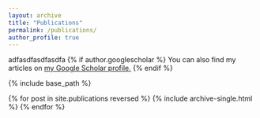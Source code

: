 ```yaml
---
layout: archive
title: "Publications"
permalink: /publications/
author_profile: true
---
```

adfasdfasdfasdfa
{% if author.googlescholar %}
  You can also find my articles on <u><a href="{{author.googlescholar}}">my Google Scholar profile</a>.</u>
{% endif %}

{% include base_path %}

{% for post in site.publications reversed %}
  {% include archive-single.html %}
{% endfor %}
